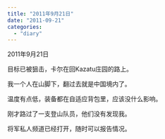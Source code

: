 ```yaml
---
title: "2011年9月21日"
date: "2011-09-21"
categories: 
  - "diary"
---
```


2011年9月21日

目标已被狙击，卡尔在回Kazatu庄园的路上。

我一个人在山脚下，翻过去就是中国境内了。

温度有点低，装备都在自适应背包里，应该没什么影响。

刚才路过了一支登山队员，他们没有发现我。

将军私人频道已经打开，随时可以报告情况。
